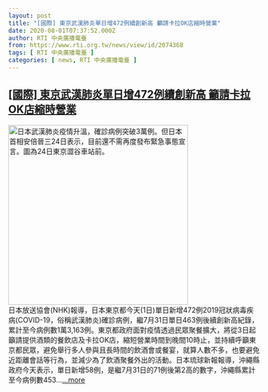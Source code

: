 ```yaml
---
layout: post
title: "[國際] 東京武漢肺炎單日增472例續創新高 籲請卡拉OK店縮時營業"
date: 2020-08-01T07:37:52.000Z
author: RTI 中央廣播電臺
from: https://www.rti.org.tw/news/view/id/2074368
tags: [ RTI 中央廣播電臺 ]
categories: [ news, RTI 中央廣播電臺 ]
---
```

<!--1596267472000-->
[[國際] 東京武漢肺炎單日增472例續創新高 籲請卡拉OK店縮時營業](https://www.rti.org.tw/news/view/id/2074368)
------

<div>
<img src="https://static.rti.org.tw/assets/thumbnails/2020/07/25/20200725000149M.jpg" width="360" alt="日本武漢肺炎疫情升溫，確診病例突破3萬例。但日本首相安倍晉三24日表示，目前還不需再度發布緊急事態宣言。圖為24日東京澀谷車站前。" title="日本武漢肺炎疫情升溫，確診病例突破3萬例。但日本首相安倍晉三24日表示，目前還不需再度發布緊急事態宣言。圖為24日東京澀谷車站前。"><br>日本放送協會(NHK)報導，日本東京都今天(1日)單日新增472例2019冠狀病毒疾病(COVID-19，俗稱武漢肺炎)確診病例，繼7月31日單日463例後續創新高紀錄，累計至今病例數1萬3,163例。東京都政府面對疫情透過民眾聚餐擴大，將從3日起籲請提供酒類的餐飲店及卡拉OK店，縮短營業時間到晚間10時止，並持續呼籲東京都民眾，避免舉行多人參與且長時間的飲酒會或餐宴，就算人數不多，也要避免近距離會話等行為，並減少為了飲酒聚餐外出的活動。日本琉球新報報導，沖繩縣政府今天表示，單日新增58例，是繼7月31日的71例後第2高的數字，沖繩縣累計至今病例數453...<a target="_blank" href="https://www.rti.org.tw/news/view/id/2074368">...more</a>
</div>
